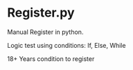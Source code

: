 # Register.py
 Manual Register in python.

Logic test using conditions: If, Else, While

18+ Years condition to register

